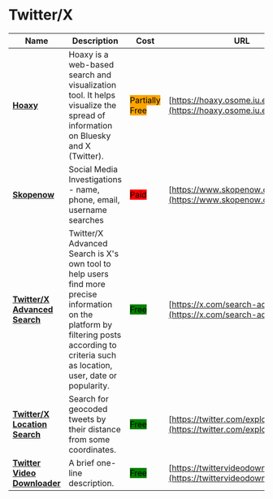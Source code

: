 # Twitter/X

| Name | Description | Cost | URL |
| --- | --- | --- | --- |
| [**Hoaxy**](../../../tools/hoaxy/README.md) | Hoaxy is a web-based search and visualization tool. It helps visualize the spread of information on Bluesky and X (Twitter). | <mark style="background-color:orange;">Partially Free</mark> | [https://hoaxy.osome.iu.edu/](https://hoaxy.osome.iu.edu/) |
| [**Skopenow**](../../../tools/skopenow/README.md) | Social Media Investigations - name, phone, email, username searches | <mark style="background-color:red;">Paid</mark> | [https://www.skopenow.com/](https://www.skopenow.com/) |
| [**Twitter/X Advanced Search**](../../../tools/twitter-advanced-search/README.md) | Twitter/X Advanced Search is X's own tool to help users find more precise information on the platform by filtering posts according to criteria such as location, user, date or popularity. | <mark style="background-color:green;">Free</mark> | [https://x.com/search-advanced](https://x.com/search-advanced) |
| [**Twitter/X Location Search**](../../../tools/twitter-location-search/README.md) | Search for geocoded tweets by their distance from some coordinates. | <mark style="background-color:green;">Free</mark> | [https://twitter.com/explore](https://twitter.com/explore) |
| [**Twitter Video Downloader**](../../../tools/twitter-video-downloader/README.md) | A brief one-line description. | <mark style="background-color:green;">Free</mark> | [https://twittervideodownloader.com/](https://twittervideodownloader.com/) |